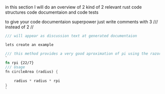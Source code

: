 in this section I will do an overview of 2 kind of 2 relevant rust code structures
code documentaion and code tests 

to give your code documentaion superpower just write comments with 3 /// instead of 2 // 

``` Rust
/// will appear as discussion text at generated documentaion

lets create an example

/// this method provides a very good aproximation of pi using the razor 22/7
`
fn rpi {22/7}
/// Usage 
fn circleArea (radius) {
    
    radius * radius * rpi 
}
`
```
